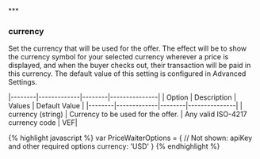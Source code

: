 <div class="{{ site.doc_row }}">
***
<div class="{{ site.doc_col_light }}">

### currency

Set the currency that will be used for the offer. The effect will be to show the currency symbol for your selected currency wherever a price is displayed, and when the buyer checks out, their transaction will be paid in this currency. The default value of this setting is configured in Advanced Settings.

|--------|-------------|--------|---------------|
| Option | Description | Values | Default Value |
|--------|-------------|--------|---------------|
| currency (string) | Currency to be used for the offer. | Any valid ISO-4217 currency code | VEF|  

</div>

<div class="{{ site.doc_col_dark }}">
{% highlight javascript %}
var PriceWaiterOptions = {
    // Not shown: apiKey and other required options
    currency: 'USD'
}
{% endhighlight %}
</div>
</div>
